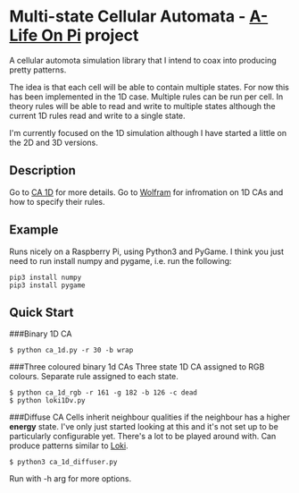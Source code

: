 # Multi-state Cellular Automata - [A-Life On Pi](http://www.alifeonpi.com) project

A cellular automota simulation library that I intend to coax into producing
pretty patterns.

The idea is that each cell will be able to contain multiple states. For now this
has been implemented in the 1D case. Multiple rules can be run per cell.
In theory rules will be able to read and write to
multiple states although the current 1D rules read and write to a single state.

I'm currently focused on the 1D simulation although I have started a little
on the 2D and 3D versions.

## Description
Go to [CA 1D](http://www.alifeonpi.com/ca_1d.html) for more details.
Go to [Wolfram](http://mathworld.wolfram.com/ElementaryCellularAutomaton.html) for
infromation on 1D CAs and how to specify their rules.

## Example
Runs nicely on a Raspberry Pi, using Python3 and PyGame.
I think you just need to run install numpy and pygame, i.e. run the following:

    pip3 install numpy
    pip3 install pygame

## Quick Start
###Binary 1D CA

    $ python ca_1d.py -r 30 -b wrap

###Three coloured binary 1d CAs
Three state 1D CA assigned to RGB colours. Separate rule assigned to each state.

    $ python ca_1d_rgb -r 161 -g 182 -b 126 -c dead
    $ python loki1Dv.py

###Diffuse CA
Cells inherit neighbour qualities if the neighbour has a higher **energy**
state. I've only just started looking at this and it's not set up to be
particularly configurable yet. There's a lot to be played around with. Can
produce patterns similar to [Loki](http://www.alifeonpi.com/loki.html).

    $ python3 ca_1d_diffuser.py

Run with -h arg for more options.

